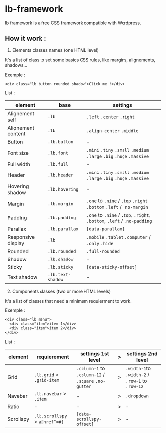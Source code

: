# lb-framework

lb framework is a free CSS framework compatible with Wordpress. 

## How it work :

1. Elements classes names (one HTML level)



It's a list of class to set some basics CSS rules, like margins, alignements, shadows...

Exemple :

```
<div class="lb button rounded shadow">Click me !</div>
```

List :

| element | base | settings |
|---------|------|----------|
| Alignement self | ```.lb```| ```.left``` ```.center``` ```.right``` |
| Alignement content | ```.lb```| ```.align-center``` ```.middle``` |
| Button | ```.lb.button``` | - |
| Font size | ```.lb.font```| ```.mini``` ```.tiny``` ```.small``` ```.medium``` ```.large``` ```.big``` ```.huge``` ```.massive``` |
| Full width | ```.lb.full``` | - |
| Header | ```.lb.header```| ```.mini``` ```.tiny``` ```.small``` ```.medium``` ```.large``` ```.big``` ```.huge``` ```.massive``` |
| Hovering shadow | ```.lb.hovering``` | - |
| Margin | ```.lb.margin```| ```.one``` to ```.nine``` / ```.top``` ```.right``` ```.bottom``` ```.left``` / ```.no-margin``` |
| Padding | ```.lb.padding```| ```.one``` to ```.nine``` / ```.top```, ```.right```, ```.bottom```, ```.left``` / ```.no-padding```|
| Parallax | ```.lb.parallax``` | ```[data-parallax]``` |
| Responsive display | ```.lb``` | ```.mobile``` ```.tablet``` ```.computer``` / ```.only``` ```.hide``` |
| Rounded | ```.lb.rounded```| ```.full-rounded```|
| Shadow | ```.lb.shadow```| - |
| Sticky | ```.lb.sticky``` | ```[data-sticky-offset]``` |
| Text shadow | ```.lb.text-shadow```| - |


2. Components classes (two or more HTML levels)

It's a list of classes that need a minimum requierment to work.

Exemple :

```
<div class="lb menu">
  <div class="item">item 1</div>
  <div class="item">item 2</div>
</div>
```

List :

| element | requierement | settings 1st level | > | settings 2nd level |
|---------|--------------|--------------------|---|--------------------|
| Grid | ```.lb.grid``` > ```.grid-item``` | ```.column-1``` to ```.column-12``` / ```.square``` ```.no-gutter``` | > | ```.width-1```to ```.width-2``` / ```.row-1``` to ```.row-12``` | 
| Navebar | ```.lb.navebar``` > ```.item```|  - | > | ```.dropdown``` |
| Ratio | - | - | > | - |
| Scrollspy | ```.lb.scrollspy``` > ```a[href^=#]``` | ```[data-scrollspy-offset]``` | > | - |
